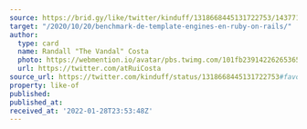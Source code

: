 ```yaml
---
source: https://brid.gy/like/twitter/kinduff/1318668445131722753/14377150
target: "/2020/10/20/benchmark-de-template-engines-en-ruby-on-rails/"
author:
  type: card
  name: Randall "The Vandal" Costa
  photo: https://webmention.io/avatar/pbs.twimg.com/101fb239142262653653de98563a120cdb64280f938ee360b21da4a158453827.jpg
  url: https://twitter.com/atRuiCosta
source_url: https://twitter.com/kinduff/status/1318668445131722753#favorited-by-14377150
property: like-of
published: 
published_at: 
received_at: '2022-01-28T23:53:48Z'
---
```


